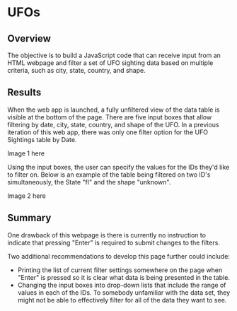 # UFOs
## Overview
The objective is to build a JavaScript code that can receive input from an HTML webpage and filter a set of UFO sighting data based on multiple criteria, such as city, state, country, and shape.

## Results
When the web app is launched, a fully unfiltered view of the data table is visible at the bottom of the page. There are five input boxes that allow filtering by date, city, state, country, and shape of the UFO. In a previous iteration of this web app, there was only one filter option for the UFO Sightings table by Date. 

Image 1 here

Using the input boxes, the user can specify the values for the IDs they'd like to filter on. Below is an example of the table being filtered on two ID's simultaneously, the State "fl" and the shape "unknown".

Image 2 here

## Summary
One drawback of this webpage is there is currently no instruction to indicate that pressing "Enter" is required to submit changes to the filters.

Two additional recommendations to develop this page further could include:
- Printing the list of current filter settings somewhere on the page when "Enter" is pressed so it is clear what data is being presented in the table.
- Changing the input boxes into drop-down lists that include the range of values in each of the IDs. To somebody unfamiliar with the data set, they might not be able to effectively filter for all of the data they want to see.